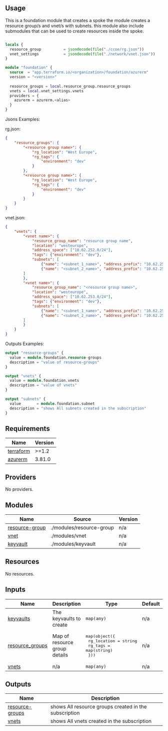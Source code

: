 ## Usage

This is a foundation module that creates a spoke 
the module creates a resource group/s and vnet/s with subnets.
this module also include submodules that can be used to create resources inside the spoke.


```terraform

locals {
  resource_group          = jsondecode(file("./ccoe/rg.json"))
  vnet_settings           = jsondecode(file("./network/vnet.json"))
}

module "foundation" {
  source  = "app.terraform.io/<organization>/foundation/azurerm"
  version = "<version>"
 
  resource_groups = local.resource_group.resource_groups
  vnets = local.vnet_settings.vnets
  providers = {
    azurerm = azurerm.<alias>
  }
}
```

Jsons Examples:

rg.json:

```json
{
    "resource_groups": {
        "<resource group name>": {
            "rg_location": "West Europe",
            "rg_tags": {
                "environment": "dev"
            }
        },
        "<resource group name>": {
            "rg_location": "West Europe",
            "rg_tags": {
                "environment": "dev"
            }
        }
    }
}
```

vnet.json:

```json
{
    "vnets": {
        "<vnet name>": {
            "resource_group_name": "resource group name",
            "location": "westeurope",
            "address_space": ["10.62.252.0/24"],
            "tags": {"environment": "dev"},
            "subnets": [
                {"name": "<subnet_1_name>", "address_prefix": "10.62.252.0/28"},
                {"name": "<subnet_2_name>", "address_prefix": "10.62.252.16/28"}
        ]
        },
        "<vnet name>": {
            "resource_group_name": "<resource group name>",
            "location": "westeurope",
            "address_space": ["10.62.253.0/24"],
            "tags": {"environment": "dev"},
            "subnets": [
                {"name": "<subnet_1_name>", "address_prefix": "10.62.253.0/28"},
                {"name": "<subnet_2_name>", "address_prefix": "10.62.253.16/28"}
        ]
        }
    }
}
```

Outputs Examples:

```terraform
output "resource-groups" {
  value = module.foundation.resource-groups
  description = "value of resource-groups"
}

output "vnets" {
  value = module.foundation.vnets
  description = "value of vnets"
}

output "subnets" {
  value       = module.foundation.subnet
  description = "shows All subnets created in the subscription"
}

```



## Requirements

| Name | Version |
|------|---------|
| <a name="requirement_terraform"></a> [terraform](#requirement\_terraform) | >=1.2 |
| <a name="requirement_azurerm"></a> [azurerm](#requirement\_azurerm) | 3.81.0 |

## Providers

No providers.

## Modules

| Name | Source | Version |
|------|--------|---------|
| <a name="module_resource-group"></a> [resource-group](#module\_resource-group) | ./modules/resource-group | n/a |
| <a name="module_vnet"></a> [vnet](#module\_vnet) | ./modules/vnet | n/a |
| <a name="module_keyvault"></a> [keyvault](#module\_keyvault) | ./modules/keyvault | n/a |

## Resources

No resources.

## Inputs

| Name | Description | Type | Default | Required |
|------|-------------|------|---------|:--------:|
| <a name="input_keyvaults"></a> [keyvaults](#input\_keyvaults) | The keyvaults to create | `map(any)` | n/a | yes |
| <a name="input_resource_groups"></a> [resource\_groups](#input\_resource\_groups) | Map of resource group details | <pre>map(object({<br>    rg_location = string<br>    rg_tags     = map(string)<br>  }))</pre> | n/a | yes |
| <a name="input_vnets"></a> [vnets](#input\_vnets) | n/a | `map(any)` | n/a | yes |

## Outputs

| Name | Description |
|------|-------------|
| <a name="output_resource-groups"></a> [resource-groups](#output\_resource-groups) | shows All resource groups created in the subscription |
| <a name="output_vnets"></a> [vnets](#output\_vnets) | shows All vnets created in the subscription |

